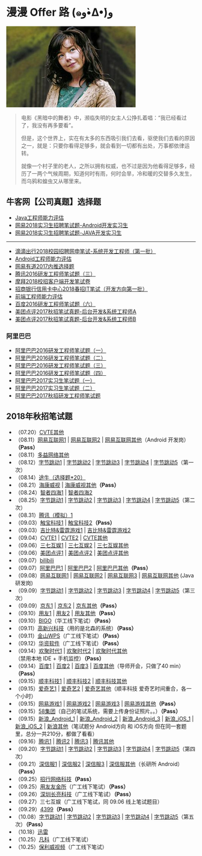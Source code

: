 # 漫漫 Offer 路 (๑و•̀Δ•́)و

![](emoji.jpg)

> 电影《黑暗中的舞者》中，濒临失明的女主人公挣扎着唱：“我已经看过了，我没有再多要看”。
> 
> 但是，这个世界上，实在有太多的东西吸引我们去看，驱使我们去看的原因之一，就是：只要你看得足够多，就会看到一切都有出处，万事都依律运转。
> 
> 就像一个村子里的老人，之所以拥有权威，也不过是因为他看得足够多，经历了一两个气候周期，知道何时有雨，何时会旱，冷和暖的交替多久发生，而乌鸦和蝗虫又从哪里来。

## 牛客网【公司真题】选择题

- [Java工程师能力评估](https://github.com/gdut-yy/GitReadingNotes/blob/master/offer/nowcoder/Java工程师能力评估/Java工程师能力评估.md)
- [网易2018实习生招聘笔试题-Android开发实习生](https://github.com/gdut-yy/GitReadingNotes/blob/master/offer/nowcoder/网易2018实习生招聘笔试题-Android开发实习生/网易2018实习生招聘笔试题-Android开发实习生.md)
- [网易2018实习生招聘笔试题-JAVA开发实习生](https://github.com/gdut-yy/GitReadingNotes/blob/master/offer/nowcoder/网易2018实习生招聘笔试题-JAVA开发实习生/网易2018实习生招聘笔试题-JAVA开发实习生.md)

----

- [滴滴出行2018校园招聘网申笔试-系统开发工程师（第一批）](https://github.com/gdut-yy/GitReadingNotes/blob/master/offer/nowcoder/滴滴出行2018校园招聘网申笔试-系统开发工程师（第一批）/滴滴出行2018校园招聘网申笔试-系统开发工程师（第一批）.md)
- [Android工程师能力评估](https://github.com/gdut-yy/GitReadingNotes/blob/master/offer/nowcoder/Android工程师能力评估/Android工程师能力评估.md)
- [网易有道2017内推选择题](https://github.com/gdut-yy/GitReadingNotes/blob/master/offer/nowcoder/网易有道2017内推选择题/网易有道2017内推选择题.md)
- [腾讯2016研发工程师笔试题（三）](https://github.com/gdut-yy/GitReadingNotes/blob/master/offer/nowcoder/腾讯2016研发工程师笔试题（三）/腾讯2016研发工程师笔试题（三）.md)
- [摩拜2018校招客户端开发笔试卷](https://github.com/gdut-yy/GitReadingNotes/blob/master/offer/nowcoder/摩拜2018校招客户端开发笔试卷/摩拜2018校招客户端开发笔试卷.md)
- [招商银行信用卡中心2018春招IT笔试（开发方向第一批）](https://github.com/gdut-yy/GitReadingNotes/blob/master/offer/nowcoder/招商银行信用卡中心2018春招IT笔试（开发方向第一批）/招商银行信用卡中心2018春招IT笔试（开发方向第一批）.md)
- [前端工程师能力评估](https://github.com/gdut-yy/GitReadingNotes/blob/master/offer/nowcoder/前端工程师能力评估/前端工程师能力评估.md)
- [百度2016研发工程师笔试题（六）](https://github.com/gdut-yy/GitReadingNotes/blob/master/offer/nowcoder/百度2016研发工程师笔试题（六）/百度2016研发工程师笔试题（六）.md)
- [美团点评2017秋招笔试真题-后台开发&系统工程师A](https://github.com/gdut-yy/GitReadingNotes/blob/master/offer/nowcoder/美团点评2017秋招笔试真题-后台开发&系统工程师A/美团点评2017秋招笔试真题-后台开发&系统工程师A.md)
- [美团点评2017秋招笔试真题-后台开发&系统工程师B](https://github.com/gdut-yy/GitReadingNotes/blob/master/offer/nowcoder/美团点评2017秋招笔试真题-后台开发&系统工程师B/美团点评2017秋招笔试真题-后台开发&系统工程师B.md)


### 阿里巴巴
- [阿里巴巴2016研发工程师笔试题（一）](https://github.com/gdut-yy/GitReadingNotes/blob/master/offer/nowcoder/阿里巴巴2016研发工程师笔试题（一）/阿里巴巴2016研发工程师笔试题（一）.md)
- [阿里巴巴2016研发工程师笔试题（二）](https://github.com/gdut-yy/GitReadingNotes/blob/master/offer/nowcoder/阿里巴巴2016研发工程师笔试题（二）/阿里巴巴2016研发工程师笔试题（二）.md)
- [阿里巴巴2016研发工程师笔试题（三）](https://github.com/gdut-yy/GitReadingNotes/blob/master/offer/nowcoder/阿里巴巴2016研发工程师笔试题（三）/阿里巴巴2016研发工程师笔试题（三）.md)
- [阿里巴巴2016研发工程师笔试题（四）](https://github.com/gdut-yy/GitReadingNotes/blob/master/offer/nowcoder/阿里巴巴2016研发工程师笔试题（四）/阿里巴巴2016研发工程师笔试题（四）.md)
- [阿里巴巴2017实习生笔试题（一）](https://github.com/gdut-yy/GitReadingNotes/blob/master/offer/nowcoder/阿里巴巴2017实习生笔试题（一）/阿里巴巴2017实习生笔试题（一）.md)
- [阿里巴巴2017实习生笔试题（二）](https://github.com/gdut-yy/GitReadingNotes/blob/master/offer/nowcoder/阿里巴巴2017实习生笔试题（二）/阿里巴巴2017实习生笔试题（二）.md)
- [阿里巴巴2017秋招研发工程师笔试题](https://github.com/gdut-yy/GitReadingNotes/blob/master/offer/nowcoder/阿里巴巴2017秋招研发工程师笔试题/阿里巴巴2017秋招研发工程师笔试题.md)


## 2018年秋招笔试题

- （07.20）[CVTE其他](2018Autumn/0720CVTE/0.md)
- （08.11）[网易互联网1](2018Autumn/0811网易互联网/1.md) | [网易互联网2](2018Autumn/0811网易互联网/2.md) | [网易互联网其他](2018Autumn/0811网易互联网/0.md)（Android 开发岗）**（Pass）**
- （08.11）[多益网络其他](2018Autumn/0811多益网络/0.md)
- （08.12）[字节跳动1](2018Autumn/0812字节跳动/1.md) | [字节跳动2](2018Autumn/0812字节跳动/2.md) | [字节跳动3](2018Autumn/0812字节跳动/3.md) | [字节跳动4](2018Autumn/0812字节跳动/4.md) | [字节跳动5](2018Autumn/0812字节跳动/5.md)（第一次）
- （08.14）[途牛（选择题\*20）](2018Autumn/0814途牛/0.md)
- （08.21）[海康威视](2018Autumn/0821海康威视/1.md) | [海康威视其他](2018Autumn/0821海康威视/0.md)**（Pass）**
- （08.24）[智者四海1](2018Autumn/0824智者四海/1.md) | [智者四海2](2018Autumn/0824智者四海/2.md)
- （08.25）[字节跳动1](2018Autumn/0825字节跳动/1.md) | [字节跳动2](2018Autumn/0825字节跳动/2.md) | [字节跳动3](2018Autumn/0825字节跳动/3.md) | [字节跳动4](2018Autumn/0825字节跳动/4.md) | [字节跳动5](2018Autumn/0825字节跳动/5.md)（第二次）
- （08.31）[腾讯（模拟）1](2018Autumn/0831腾讯（模拟考）/1.md)
- （09.03）[触宝科技1](2018Autumn/0903触宝/1.md) | [触宝科技2](2018Autumn/0903触宝/2.md)**（Pass）**
- （09.03）[吉比特&雷霆游戏1](2018Autumn/0903吉比特/1.md) | [吉比特&雷霆游戏2](2018Autumn/0903吉比特/2.md)
- （09.04）[CVTE1](2018Autumn/0904CVTE/1.md) | [CVTE2](2018Autumn/0904CVTE/2.md) | [CVTE其他](2018Autumn/0904CVTE/0.md)
- （09.06）[三七互娱1](2018Autumn/0906三七互娱/1.md) | [三七互娱2](2018Autumn/0906三七互娱/2.md) | [三七互娱其他](2018Autumn/0906三七互娱/0.md)
- （09.06）[美团点评1](2018Autumn/0906美团点评/1.md) | [美团点评2](2018Autumn/0906美团点评/2.md) | [美团点评其他](2018Autumn/0906美团点评/0.md)
- （09.07）[bilibili](2018Autumn/0907bilibili/0.md)
- （09.07）[阿里巴巴1](2018Autumn/0907阿里巴巴/1.md) | [阿里巴巴2](2018Autumn/0907阿里巴巴/2.md) | [阿里巴巴其他](2018Autumn/0907阿里巴巴/0.md)**（Pass）**
- （09.08）[网易互联网1](2018Autumn/0908网易互联网/1.md) | [网易互联网2](2018Autumn/0908网易互联网/2.md) | [网易互联网3](2018Autumn/0908网易互联网/3.md) | [网易互联网其他](2018Autumn/0908网易互联网/0.md) (Java 研发岗)
- （09.09）[字节跳动1](2018Autumn/0909字节跳动/1.md) | [字节跳动2](2018Autumn/0909字节跳动/2.md) | [字节跳动3](2018Autumn/0909字节跳动/3.md) | [字节跳动4](2018Autumn/0909字节跳动/4.md) | [字节跳动5](2018Autumn/0909字节跳动/5.md)（第三次）
- （09.09）[京东1](2018Autumn/0909京东/1.md) | [京东2](2018Autumn/0909京东/2.md) | [京东其他](2018Autumn/0909京东/0.md)**（Pass）**
- （09.10）[用友1](2018Autumn/0910用友/1.md) | [用友2](2018Autumn/0910用友/2.md) | [用友其他](2018Autumn/0910用友/0.md)**（Pass）**
- （09.10）[BIGO](2018Autumn/0910BIGO/0.md)（华工线下笔试）**（Pass）**
- （09.11）[高新兴科技](2018Autumn/0911高新兴/0.md)（用的是北森的系统）**（Pass）**
- （09.11）[金山WPS](2018Autumn/0911金山WPS/0.md)（广工线下笔试）**（Pass）**
- （09.12）[华资软件](2018Autumn/0912华资软件/0.md)（广工线下笔试）**（Pass）**
- （09.14）[欢聚时代1](2018Autumn/0914欢聚时代/1.md) | [欢聚时代2](2018Autumn/0914欢聚时代/2.md) | [欢聚时代其他](2018Autumn/0914欢聚时代/0.md)（禁用本地 IDE + 手机监控）**（Pass）**
- （09.14）[百度1](2018Autumn/0914百度/1.md) | [百度2](2018Autumn/0914百度/2.md) | [百度3](2018Autumn/0914百度/3.md) | [百度其他](2018Autumn/0914百度/0.md)（导师开会，只做了40 min）**（Pass）**
- （09.15）[顺丰科技1](2018Autumn/0915顺丰科技/1.md) | [顺丰科技2](2018Autumn/0915顺丰科技/2.md) | [顺丰科技其他](2018Autumn/0915顺丰科技/0.md)
- （09.15）[爱奇艺1](2018Autumn/0915爱奇艺/1.md) | [爱奇艺2](2018Autumn/0915爱奇艺/2.md) | [爱奇艺其他](2018Autumn/0915爱奇艺/0.md)（顺丰科技 爱奇艺时间重合，各一个小时）
- （09.15）[网易游戏1](2018Autumn/0915网易游戏/1.md) | [网易游戏2](2018Autumn/0915网易游戏/2.md) | [网易游戏3](2018Autumn/0915网易游戏/3.md) | [网易游戏其他](2018Autumn/0915网易游戏/0.md)**（Pass）**
- （09.15）[58集团](2018Autumn/091558集团/0.md)（自己的笔试系统，需要上传身份证照片。。）**（Pass）**
- （09.15）[新浪_Android_1](2018Autumn/0915新浪/Android_1.md) | [新浪_Android_2](2018Autumn/0915新浪/Android_2.md) | [新浪_Android_3](2018Autumn/0915新浪/Android_3.md) | [新浪_iOS_1](2018Autumn/0915新浪/iOS_1.md) | [新浪_iOS_2](2018Autumn/0915新浪/iOS_2.md) | [新浪其他](2018Autumn/0915新浪/0.md)（笔试题分 Android方向 和 iOS方向 但在同一套题里，总分一共210分，都做了看看）
- （09.16）[腾讯1](2018Autumn/0916腾讯/1.md) | [腾讯2](2018Autumn/0916腾讯/2.md) | [腾讯3](2018Autumn/0916腾讯/3.md) | [腾讯其他](2018Autumn/0916腾讯/0.md)
- （09.20）[字节跳动1](2018Autumn/0920字节跳动/1.md) | [字节跳动2](2018Autumn/0920字节跳动/2.md) | [字节跳动3](2018Autumn/0920字节跳动/3.md) | [字节跳动4](2018Autumn/0920字节跳动/4.md) | [字节跳动5](2018Autumn/0920字节跳动/5.md)（第四次）
- （09.21）[深信服1](2018Autumn/0921深信服/1.md) | [深信服2](2018Autumn/0921深信服/2.md) | [深信服3](2018Autumn/0921深信服/3.md) | [深信服其他](2018Autumn/0921深信服/0.md)（长研所 Android）**（Pass）**
- （09.25）[招行网络科技](2018Autumn/0925招行网络科技/0.md)**（Pass）**
- （09.25）[用友友金所](2018Autumn/0925用友友金所/0.md)（广工线下笔试）**（Pass）**
- （09.26）[深圳长亮科技](2018Autumn/0926深圳长亮科技/0.md)（广工线下笔试）**（Pass）**
- （09.27）三七互娱（广工线下笔试，同 09.06 线上笔试题目）
- （09.29）[4399](2018Autumn/09294399/0.md)**（Pass）**
- （10.08）[字节跳动1](2018Autumn/1008字节跳动/1.md) | [字节跳动2](2018Autumn/1008字节跳动/2.md) | [字节跳动3](2018Autumn/1008字节跳动/3.md) | [字节跳动4](2018Autumn/1008字节跳动/4.md) | [字节跳动5](2018Autumn/1008字节跳动/5.md)（第五次）**（Pass）**
- （10.18）[迅雷](2018Autumn/1018迅雷/0.md)
- （10.25）[凡科](2018Autumn/1025凡科/0.md)（广工线下笔试）
- （10.25）[保利威视频](2018Autumn/1025保利威视频/0.md)（广工线下笔试）
